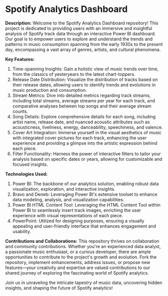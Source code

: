 # Spotify Analytics Dashboard

**Description:**
Welcome to the Spotify Analytics Dashboard repository! This project is dedicated to providing users with an immersive and insightful analysis of Spotify track data through an interactive Power BI dashboard. Our goal is to empower users to explore and understand the trends and patterns in music consumption spanning from the early 1930s to the present day, encompassing a vast array of genres, artists, and cultural phenomena.

**Key Features:**
1. Time-spanning Insights: Gain a holistic view of music trends over time, from the classics of yesteryears to the latest chart-toppers.
2. Release Date Distribution: Visualize the distribution of tracks based on their release dates, allowing users to identify trends and evolutions in music production and consumption.
3. Stream Metrics: Dive into detailed metrics regarding track streams, including total streams, average streams per year for each track, and comparative analyses between top songs and their average stream counts.
4. Song Details: Explore comprehensive details for each song, including artist name, release date, and nuanced acoustic attributes such as acousticness, liveliness, energy, danceability, speechiness, and valence.
5. Cover Art Integration: Immerse yourself in the visual aesthetics of music with integrated cover pictures for each track, enhancing the user experience and providing a glimpse into the artistic expression behind each piece.
6. Filter Functionality: Harness the power of interactive filters to tailor your analysis based on specific dates or years, allowing for customizable and focused insights.

**Technologies Used:**
1. Power BI: The backbone of our analytics solution, enabling robust data visualization, exploration, and interactive insights.
2. Bravo and Deneb: Leveraging Power BI's extensive toolset to enhance data modeling, analysis, and visualization capabilities.
3. Power BI HTML Content Tool: Leveraging the HTML Content Tool within Power BI to seamlessly insert track images, enriching the user experience with visual representations of each piece.
4. PowerPoint: Utilized for designing purposes, ensuring a visually appealing and user-friendly interface that enhances engagement and usability.

**Contributions and Collaborations:**
This repository thrives on collaboration and community contributions. Whether you're an experienced data analyst, a passionate music enthusiast, or a curious developer, there are ample opportunities to contribute to the project's growth and evolution. Fork the repository, implement enhancements, address issues, or propose new features—your creativity and expertise are valued contributions to our shared journey of exploring the fascinating world of Spotify analytics.

Join us in unraveling the intricate tapestry of music data, uncovering hidden insights, and shaping the future of Spotify analytics!

